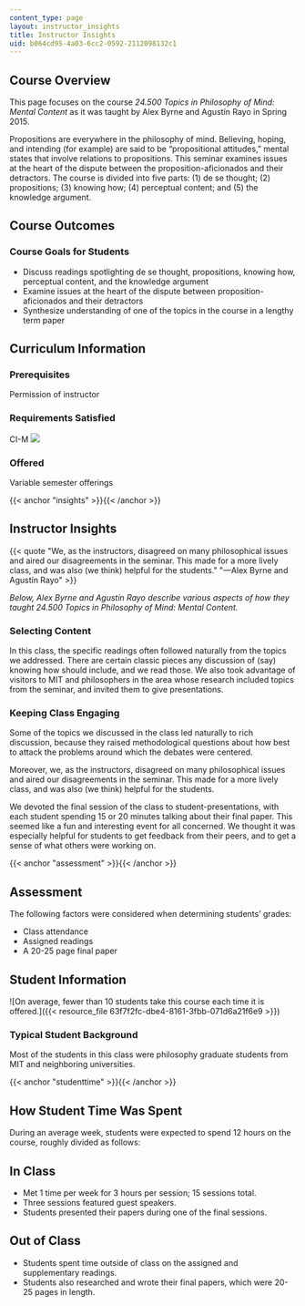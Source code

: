```yaml
---
content_type: page
layout: instructor_insights
title: Instructor Insights
uid: b064cd95-4a03-6cc2-0592-2112098132c1
---
```


Course Overview
---------------

This page focuses on the course _24.500 Topics in Philosophy of Mind: Mental Content_ as it was taught by Alex Byrne and Agustín Rayo in Spring 2015.

Propositions are everywhere in the philosophy of mind. Believing, hoping, and intending (for example) are said to be “propositional attitudes,” mental states that involve relations to propositions. This seminar examines issues at the heart of the dispute between the proposition-aficionados and their detractors. The course is divided into five parts: (1) de se thought; (2) propositions; (3) knowing how; (4) perceptual content; and (5) the knowledge argument.

Course Outcomes
---------------

### Course Goals for Students

*   Discuss readings spotlighting de se thought, propositions, knowing how, perceptual content, and the knowledge argument
*   Examine issues at the heart of the dispute between proposition-aficionados and their detractors
*   Synthesize understanding of one of the topics in the course in a lengthy term paper

Curriculum Information
----------------------

### Prerequisites

Permission of instructor

### Requirements Satisfied

CI-M ![](/images/educator/icon-question-cim.png)

### Offered

Variable semester offerings

{{< anchor "insights" >}}{{< /anchor >}}

Instructor Insights
-------------------

{{< quote "We, as the instructors, disagreed on many philosophical issues and aired our disagreements in the seminar. This made for a more lively class, and was also (we think) helpful for the students." "—Alex Byrne and Agustín Rayo" >}}

_Below, Alex Byrne and Agustín Rayo describe various aspects of how they taught _24.500 Topics in Philosophy of Mind: Mental Content_._

### Selecting Content

In this class, the specific readings often followed naturally from the topics we addressed. There are certain classic pieces any discussion of (say) knowing how should include, and we read those. We also took advantage of visitors to MIT and philosophers in the area whose research included topics from the seminar, and invited them to give presentations.

### Keeping Class Engaging

Some of the topics we discussed in the class led naturally to rich discussion, because they raised methodological questions about how best to attack the problems around which the debates were centered.

Moreover, we, as the instructors, disagreed on many philosophical issues and aired our disagreements in the seminar. This made for a more lively class, and was also (we think) helpful for the students.

We devoted the final session of the class to student-presentations, with each student spending 15 or 20 minutes talking about their final paper. This seemed like a fun and interesting event for all concerned. We thought it was especially helpful for students to get feedback from their peers, and to get a sense of what others were working on.

{{< anchor "assessment" >}}{{< /anchor >}}

Assessment
----------

The following factors were considered when determining students’ grades:

*   Class attendance
*   Assigned readings
*   A 20-25 page final paper

Student Information
-------------------

![On average, fewer than 10 students take this course each time it is offered.]({{< resource_file 63f7f2fc-dbe4-8161-3fbb-071d6a21f6e9 >}})

### Typical Student Background

Most of the students in this class were philosophy graduate students from MIT and neighboring universities.

{{< anchor "studenttime" >}}{{< /anchor >}}

How Student Time Was Spent
--------------------------

During an average week, students were expected to spend 12 hours on the course, roughly divided as follows:

In Class
--------

*   Met 1 time per week for 3 hours per session; 15 sessions total.
*   Three sessions featured guest speakers.
*   Students presented their papers during one of the final sessions.

Out of Class
------------

*   Students spent time outside of class on the assigned and supplementary readings.
*   Students also researched and wrote their final papers, which were 20-25 pages in length.